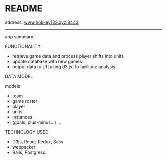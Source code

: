 # README

address: www.hokkey123.xyz:8443


---------------------
app summary ––


FUNCTIONALITY

* retrieve game data and process player shifts into units
* update database with new games
* output data to UI [using d3.js] to facilitate analysis


DATA MODEL

models
* team
* game roster
* player
* units
* instances
* (goals, plus-minus...)
...


TECHNOLOGY USED
* D3js, React-Redux, Sass
* webpacker
* Rails, Postgresql
